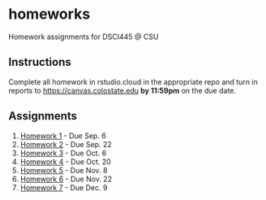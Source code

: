 # homeworks

Homework assignments for DSCI445 @ CSU

## Instructions

Complete all homework in rstudio.cloud in the appropriate repo and turn in reports to https://canvas.colostate.edu **by 11:59pm** on the due date.

## Assignments

1. [Homework 1](https://github.com/dsci445-csu/hw-1/) - Due Sep. 6
1. [Homework 2](https://github.com/dsci445-csu/hw-2/) - Due Sep. 22
1. [Homework 3](https://github.com/dsci445-csu/hw-3/) - Due Oct. 6
1. [Homework 4](https://github.com/dsci445-csu/hw-4/) - Due Oct. 20
1. [Homework 5](https://github.com/dsci445-csu/hw-5/) - Due Nov. 8
1. [Homework 6](https://github.com/dsci445-csu/hw-6/) - Due Nov. 22
1. [Homework 7](https://github.com/dsci445-csu/hw-7/) - Due Dec. 9
